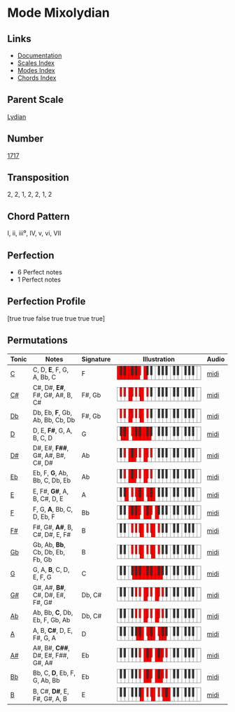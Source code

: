 # Mode Mixolydian

## Links

- [Documentation](README.md)
- [Scales Index](Scales.md)
- [Modes Index](Modes.md)
- [Chords Index](Chords.md)

## Parent Scale

[Lydian](ScaleLydian.md)

## Number

[1717](https://ianring.com/musictheory/scales/1717)

## Transposition

2, 2, 1, 2, 2, 1, 2

## Chord Pattern

I, ii, iii⁰, IV, v, vi, VII

## Perfection

- 6 Perfect notes
- 1 Perfect notes

## Perfection Profile

[true true false true true true true]

## Permutations

| Tonic | Notes | Signature | Illustration | Audio |
|-------|-------|-----------|--------------|-------|
| [C](ModeCNaturalMixolydian.md) | C, D, **E**, F, G, A, Bb, C | F | ![CNaturalMixolydian](ModeCNaturalMixolydian.png) | [midi](https://github.com/edipermadi/music/blob/main/docs/ModeCNaturalMixolydian.mid?raw=true) |
| [C#](ModeCSharpMixolydian.md) | C#, D#, **E#**, F#, G#, A#, B, C# | F#, Gb | ![CSharpMixolydian](ModeCSharpMixolydian.png) | [midi](https://github.com/edipermadi/music/blob/main/docs/ModeCSharpMixolydian.mid?raw=true) |
| [Db](ModeDFlatMixolydian.md) | Db, Eb, **F**, Gb, Ab, Bb, Cb, Db | F#, Gb | ![DFlatMixolydian](ModeDFlatMixolydian.png) | [midi](https://github.com/edipermadi/music/blob/main/docs/ModeDFlatMixolydian.mid?raw=true) |
| [D](ModeDNaturalMixolydian.md) | D, E, **F#**, G, A, B, C, D | G | ![DNaturalMixolydian](ModeDNaturalMixolydian.png) | [midi](https://github.com/edipermadi/music/blob/main/docs/ModeDNaturalMixolydian.mid?raw=true) |
| [D#](ModeDSharpMixolydian.md) | D#, E#, **F##**, G#, A#, B#, C#, D# | Ab | ![DSharpMixolydian](ModeDSharpMixolydian.png) | [midi](https://github.com/edipermadi/music/blob/main/docs/ModeDSharpMixolydian.mid?raw=true) |
| [Eb](ModeEFlatMixolydian.md) | Eb, F, **G**, Ab, Bb, C, Db, Eb | Ab | ![EFlatMixolydian](ModeEFlatMixolydian.png) | [midi](https://github.com/edipermadi/music/blob/main/docs/ModeEFlatMixolydian.mid?raw=true) |
| [E](ModeENaturalMixolydian.md) | E, F#, **G#**, A, B, C#, D, E | A | ![ENaturalMixolydian](ModeENaturalMixolydian.png) | [midi](https://github.com/edipermadi/music/blob/main/docs/ModeENaturalMixolydian.mid?raw=true) |
| [F](ModeFNaturalMixolydian.md) | F, G, **A**, Bb, C, D, Eb, F | Bb | ![FNaturalMixolydian](ModeFNaturalMixolydian.png) | [midi](https://github.com/edipermadi/music/blob/main/docs/ModeFNaturalMixolydian.mid?raw=true) |
| [F#](ModeFSharpMixolydian.md) | F#, G#, **A#**, B, C#, D#, E, F# | B | ![FSharpMixolydian](ModeFSharpMixolydian.png) | [midi](https://github.com/edipermadi/music/blob/main/docs/ModeFSharpMixolydian.mid?raw=true) |
| [Gb](ModeGFlatMixolydian.md) | Gb, Ab, **Bb**, Cb, Db, Eb, Fb, Gb | B | ![GFlatMixolydian](ModeGFlatMixolydian.png) | [midi](https://github.com/edipermadi/music/blob/main/docs/ModeGFlatMixolydian.mid?raw=true) |
| [G](ModeGNaturalMixolydian.md) | G, A, **B**, C, D, E, F, G | C | ![GNaturalMixolydian](ModeGNaturalMixolydian.png) | [midi](https://github.com/edipermadi/music/blob/main/docs/ModeGNaturalMixolydian.mid?raw=true) |
| [G#](ModeGSharpMixolydian.md) | G#, A#, **B#**, C#, D#, E#, F#, G# | Db, C# | ![GSharpMixolydian](ModeGSharpMixolydian.png) | [midi](https://github.com/edipermadi/music/blob/main/docs/ModeGSharpMixolydian.mid?raw=true) |
| [Ab](ModeAFlatMixolydian.md) | Ab, Bb, **C**, Db, Eb, F, Gb, Ab | Db, C# | ![AFlatMixolydian](ModeAFlatMixolydian.png) | [midi](https://github.com/edipermadi/music/blob/main/docs/ModeAFlatMixolydian.mid?raw=true) |
| [A](ModeANaturalMixolydian.md) | A, B, **C#**, D, E, F#, G, A | D | ![ANaturalMixolydian](ModeANaturalMixolydian.png) | [midi](https://github.com/edipermadi/music/blob/main/docs/ModeANaturalMixolydian.mid?raw=true) |
| [A#](ModeASharpMixolydian.md) | A#, B#, **C##**, D#, E#, F##, G#, A# | Eb | ![ASharpMixolydian](ModeASharpMixolydian.png) | [midi](https://github.com/edipermadi/music/blob/main/docs/ModeASharpMixolydian.mid?raw=true) |
| [Bb](ModeBFlatMixolydian.md) | Bb, C, **D**, Eb, F, G, Ab, Bb | Eb | ![BFlatMixolydian](ModeBFlatMixolydian.png) | [midi](https://github.com/edipermadi/music/blob/main/docs/ModeBFlatMixolydian.mid?raw=true) |
| [B](ModeBNaturalMixolydian.md) | B, C#, **D#**, E, F#, G#, A, B | E | ![BNaturalMixolydian](ModeBNaturalMixolydian.png) | [midi](https://github.com/edipermadi/music/blob/main/docs/ModeBNaturalMixolydian.mid?raw=true) |

